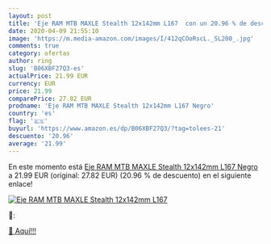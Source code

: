 ```yaml
---
layout: post
title: 'Eje RAM MTB MAXLE Stealth 12x142mm L167  con un 20.96 % de descuento'
date: 2020-04-09 21:55:10
image: 'https://m.media-amazon.com/images/I/412qCOoRscL._SL200_.jpg'
comments: true
category: ofertas
author: ring
slug: 'B06XBF27Q3-es'
actualPrice: 21.99 EUR
currency: EUR
price: 21.99
comparePrice: 27.82 EUR
prodname: 'Eje RAM MTB MAXLE Stealth 12x142mm L167 Negro'
country: 'es'
flag: '🇪🇸'
buyurl: 'https://www.amazon.es/dp/B06XBF27Q3/?tag=tolees-21'
descuento: '20.96'
average: '21.99'
---
```


En este momento está [Eje RAM MTB MAXLE Stealth 12x142mm L167 Negro](https://www.amazon.es/dp/B06XBF27Q3/?tag=tolees-21) a 21.99 EUR (original: 27.82 EUR) (20.96 %  de descuento) en el siguiente enlace!

[![Eje RAM MTB MAXLE Stealth 12x142mm L167 ](https://m.media-amazon.com/images/I/412qCOoRscL._SL200_.jpg)](https://www.amazon.es/dp/B06XBF27Q3/?tag=tolees-21)

🔎:


[🛒 Aquí!!!](https://www.amazon.es/dp/B06XBF27Q3/?tag=tolees-21)
